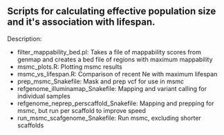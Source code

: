 ## Scripts for calculating effective population size and it's association with lifespan.

Description:
- filter_mappability_bed.pl: Takes a file of mappability scores from genmap and creates a bed file of regions with maximum mappability
- msmc_plots.R: Plotting msmc results
- msmc_vs_lifespan.R: Comparison of recent Ne with maximum lifespan
- prep_msmc_Snakefile: Mask and prep vcf for use in msmc
- refgenome_illuminamap_Snakefile: Mapping and variant calling for individual samples
- refgenome_neprep_perscaffold_Snakefile: Mapping and prepping for msmc, but run per scaffold to improve speed
- run_msmc_scafgenome_Snakefile: Run msmc, excluding shorter scaffolds
